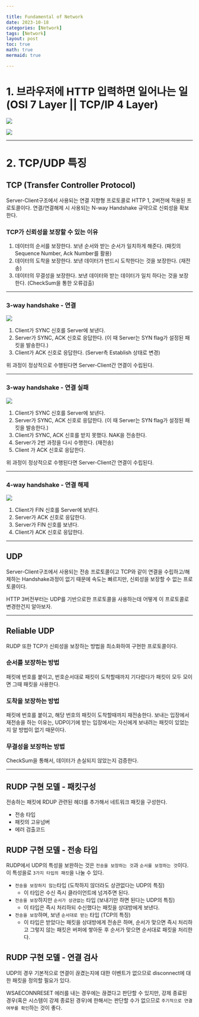 ```yaml
---

title: Fundamental of Network
date: 2023-10-18
categories: [Network]
tags: [Network]
layout: post
toc: true
math: true
mermaid: true

---
```


# 1. 브라우저에 HTTP 입력하면 일어나는 일(OSI 7 Layer || TCP/IP 4 Layer)

![](https://github.com/K-Diger/K-Diger.github.io/assets/60564431/c058b301-7b29-48fe-a4ff-0789127bb805)

![](https://github.com/K-Diger/K-Diger.github.io/assets/60564431/0d566170-655b-4454-8539-3268322fc4bb)

---

# 2. TCP/UDP 특징

## TCP (Transfer Controller Protocol)

Server-Client구조에서 사용되는 연결 지향형 프로토콜로 HTTP 1, 2버전에 적용된 프로토콜이다. 연결/연결해제 시 사용되는 N-way Handshake 규약으로 신뢰성을 확보한다.

### TCP가 신뢰성을 보장할 수 있는 이유

1. 데이터의 순서를 보장한다. 보낸 순서와 받는 순서가 일치하게 해준다. (패킷의 Sequence Number, Ack Number를 활용)
2. 데이터의 도착을 보장한다. 보낸 데이터가 반드시 도착한다는 것을 보장한다. (재전송)
3. 데이터의 무결성을 보장한다. 보낸 데이터와 받는 데이터가 일치 하다는 것을 보장한다. (CheckSum을 통한 오류검출)

---

### 3-way handshake - 연결

![](https://img1.daumcdn.net/thumb/R1280x0/?scode=mtistory2&fname=https%3A%2F%2Ft1.daumcdn.net%2Fcfile%2Ftistory%2F225A964D52F1BB6917)

1. Client가 SYNC 신호를 Server에 보낸다.
2. Server가 SYNC, ACK 신호로 응답한다. (이 때 Server는 SYN flag가 설정된 패킷을 발송한다.)
3. Client가 ACK 신호로 응답한다. (Server측 Establish 상태로 변경)

위 과정이 정상적으로 수행된다면 Server-Client간 연결이 수립된다.

---

### 3-way handshake - 연결 실패

![](https://img1.daumcdn.net/thumb/R1280x0/?scode=mtistory2&fname=https%3A%2F%2Ft1.daumcdn.net%2Fcfile%2Ftistory%2F225A964D52F1BB6917)

1. Client가 SYNC 신호를 Server에 보낸다.
2. Server가 SYNC, ACK 신호로 응답한다. (이 때 Server는 SYN flag가 설정된 패킷을 발송한다.)
3. Client가 SYNC, ACK 신호를 받지 못했다. NAK을 전송한다.
4. Server가 2번 과정을 다시 수행한다. (재전송)
5. Client 가 ACK 신호로 응답한다.

위 과정이 정상적으로 수행된다면 Server-Client간 연결이 수립된다.

---

### 4-way handshake - 연결 해제

![](https://img1.daumcdn.net/thumb/R1280x0/?scode=mtistory2&fname=https%3A%2F%2Ft1.daumcdn.net%2Fcfile%2Ftistory%2F2152353F52F1C02835)

1. Client가 FIN 신호를 Server에 보낸다.
2. Server가 ACK 신호로 응답한다.
3. Server가 FIN 신호를 보낸다.
4. Client가 ACK 신호로 응답한다.

---

## UDP

Server-Client구조에서 사용되는 전송 프로토콜이고 TCP와 같이 연결을 수립하고/해제하는 Handshake과정이 없기 때문에 속도는 빠르지만, 신뢰성을 보장할 수 없는 프로토콜이다.

HTTP 3버전부터는 UDP를 기반으로한 프로토콜을 사용하는데 어떻게 이 프로토콜로 변경한건지 알아보자.

---

## Reliable UDP

RUDP 또한 TCP가 신뢰성을 보장하는 방법을 최소화하여 구현한 프로토콜이다.

### 순서를 보장하는 방법

패킷에 번호를 붙이고, 번호순서대로 패킷이 도착할때까지 기다렸다가 패킷이 모두 모이면 그때 패킷을 사용한다.

### 도착을 보장하는 방법

패킷에 번호를 붙이고, 해당 번호의 패킷이 도착할때까지 재전송한다. 보내는 입장에서 재전송을 하는 이유는, UDP이기에 받는 입장에서는 자신에게 보내려는 패킷이 있었는지 알 방법이 없기 때문이다.

### 무결성을 보장하는 방법

CheckSum을 통해서, 데이터가 손실되지 않았는지 검증한다.

---

## RUDP 구현 모델 - 패킷구성

전송하는 패킷에 RDUP 관련된 헤더를 추가해서 네트워크 패킷을 구성한다.

- 전송 타입
- 패킷의 고유넘버
- 에러 검출코드

## RUDP 구현 모델 - 전송 타입

RUDP에서 UDP의 특성을 보완하는 것은 `전송을 보장하는 것`과 `순서를 보정하는 것`이다. 이 특성을로 `3가지 타입의 패킷`을 나눌 수 있다.

- `전송을 보장하지 않는`타입 (도착하지 않더라도 상관없다는 UDP의 특징)
    - 이 타입은 수신 즉시 클라이언트에 넘겨주면 된다.
- `전송을 보장`하지만 `순서가 상관없는` 타입 (보내기만 하면 된다는 UDP의 특징)
    - 이 타입은 즉시 처리하되 수신했다는 패킷을 상대방에게 보낸다.
- `전송을 보장`하며, 보낸 `순서대로 받는` 타입 (TCP의 특징)
    - 이 타입은 받았다는 패킷을 상대방에게 전송은 하며, 순서가 맞으면 즉시 처리하고 그렇지 않는 패킷은 버퍼에 쌓아둔 후 순서가 맞으면 순서대로 패킷을 처리한다.

## RUDP 구현 모델 - 연결 검사

UDP의 경우 기본적으로 연결이 끊겼는지에 대한 이벤트가 없으므로 disconnect에 대한 패킷을 정의할 필요가 있다.

WSAECONNRESET 에러를 내는 경우에는 끊겼다고 판단할 수 있지만, 강제 종료된 경우(혹은 시스템이 강제 종료된 경우)에 한해서는 판단할 수가 없으므로 `주기적으로 연결 여부를 확인`하는 것이 좋다.

